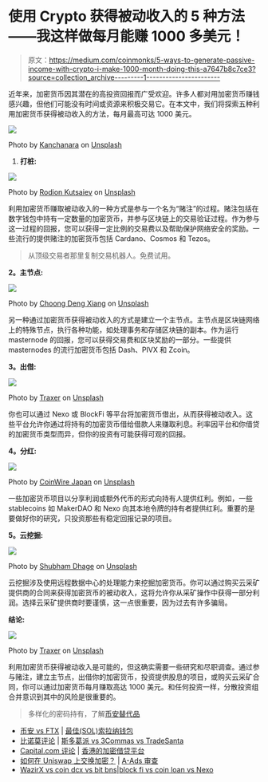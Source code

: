 # 使用 Crypto 获得被动收入的 5 种方法——我这样做每月能赚 1000 多美元！

> 原文：<https://medium.com/coinmonks/5-ways-to-generate-passive-income-with-crypto-i-make-1000-month-doing-this-a7647b8c7ce3?source=collection_archive---------1----------------------->

近年来，加密货币因其潜在的高投资回报而广受欢迎。许多人都对用加密货币赚钱感兴趣，但他们可能没有时间或资源来积极交易它。在本文中，我们将探索五种利用加密货币获得被动收入的方法，每月最高可达 1000 美元。

![](img/26c17001d7e44e9bb987160408b65462.png)

Photo by [Kanchanara](https://unsplash.com/@kanchanara?utm_source=medium&utm_medium=referral) on [Unsplash](https://unsplash.com?utm_source=medium&utm_medium=referral)

1.  **打桩:**

![](img/fbd0f7881656ab313bbf6283c6d54d11.png)

Photo by [Rodion Kutsaiev](https://unsplash.com/es/@frostroomhead?utm_source=medium&utm_medium=referral) on [Unsplash](https://unsplash.com?utm_source=medium&utm_medium=referral)

利用加密货币赚取被动收入的一种方式是参与一个名为“赌注”的过程。赌注包括在数字钱包中持有一定数量的加密货币，并参与区块链上的交易验证过程。作为参与这一过程的回报，您可以获得一定比例的交易费以及帮助保护网络安全的奖励。一些流行的提供赌注的加密货币包括 Cardano、Cosmos 和 Tezos。

> 从顶级交易者那里复制交易机器人。免费试用。

**2。主节点:**

![](img/5a0a0ba5349718621320c627a02c4afb.png)

Photo by [Choong Deng Xiang](https://unsplash.com/@dengxiangs?utm_source=medium&utm_medium=referral) on [Unsplash](https://unsplash.com?utm_source=medium&utm_medium=referral)

另一种通过加密货币获得被动收入的方式是建立一个主节点。主节点是区块链网络上的特殊节点，执行各种功能，如处理事务和存储区块链的副本。作为运行 masternode 的回报，您可以获得交易费和区块奖励的一部分。一些提供 masternodes 的流行加密货币包括 Dash、PIVX 和 Zcoin。

**3。出借:**

![](img/2e1fac5e3315d48afda5a4ae42c52d9f.png)

Photo by [Traxer](https://unsplash.com/@traxer?utm_source=medium&utm_medium=referral) on [Unsplash](https://unsplash.com?utm_source=medium&utm_medium=referral)

你也可以通过 Nexo 或 BlockFi 等平台将加密货币借出，从而获得被动收入。这些平台允许你通过将持有的加密货币借给借款人来赚取利息。利率因平台和你借贷的加密货币类型而异，但你的投资有可能获得可观的回报。

**4。分红:**

![](img/f9e0aa4204ca90213d419591df53d68d.png)

Photo by [CoinWire Japan](https://unsplash.com/@coinwire?utm_source=medium&utm_medium=referral) on [Unsplash](https://unsplash.com?utm_source=medium&utm_medium=referral)

一些加密货币项目以分享利润或额外代币的形式向持有人提供红利。例如，一些 stablecoins 如 MakerDAO 和 Nexo 向其本地令牌的持有者提供红利。重要的是要做好你的研究，只投资那些有稳定回报记录的项目。

**5。云挖掘:**

![](img/d0714082131bc36e45d5f9c9af805474.png)

Photo by [Shubham Dhage](https://unsplash.com/@theshubhamdhage?utm_source=medium&utm_medium=referral) on [Unsplash](https://unsplash.com?utm_source=medium&utm_medium=referral)

云挖掘涉及使用远程数据中心的处理能力来挖掘加密货币。你可以通过购买云采矿提供商的合同来获得加密货币的被动收入，这将允许你从采矿操作中获得一部分利润。选择云采矿提供商时要谨慎，这一点很重要，因为过去有许多骗局。

**结论:**

![](img/b730f15a6f8b62b8bef67719fae3acc3.png)

Photo by [Traxer](https://unsplash.com/@traxer?utm_source=medium&utm_medium=referral) on [Unsplash](https://unsplash.com?utm_source=medium&utm_medium=referral)

利用加密货币获得被动收入是可能的，但这确实需要一些研究和尽职调查。通过参与赌注，建立主节点，出借你的加密货币，投资提供股息的项目，或购买云采矿合同，你可以通过加密货币每月赚取高达 1000 美元。和任何投资一样，分散投资组合并意识到其中的风险是很重要的。

> 多样化的密码持有，了解[币安替代品](https://coincodecap.com/binance-alternatives)

*   [币安 vs FTX](https://coincodecap.com/binance-vs-ftx) | [最佳(SOL)索拉纳钱包](https://coincodecap.com/solana-wallets)
*   [比诺莫评论](https://coincodecap.com/binomo-review) | [斯多葛派 vs 3Commas vs TradeSanta](https://coincodecap.com/stoic-vs-3commas-vs-tradesanta)
*   [Capital.com 评论](https://coincodecap.com/capital-com-review) | [香港的加密借贷平台](https://coincodecap.com/crypto-lending-hong-kong)
*   [如何在 Uniswap 上交换加密？](https://coincodecap.com/swap-crypto-on-uniswap) | [A-Ads 审查](https://coincodecap.com/a-ads-review)
*   [WazirX vs coin dcx vs bit bns](/coinmonks/wazirx-vs-coindcx-vs-bitbns-149f4f19a2f1)|[block fi vs coin loan vs Nexo](/coinmonks/blockfi-vs-coinloan-vs-nexo-cb624635230d)